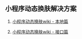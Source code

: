 ## 小程序动态换肤解决方案

1. [小程序动态换肤wiki - 本地篇](https://github.com/csonchen/wxSkin/blob/master/wiki/local.md)

2. [小程序动态换肤wiki - 接口篇](https://github.com/csonchen/wxSkin/blob/master/wiki/interface.md)